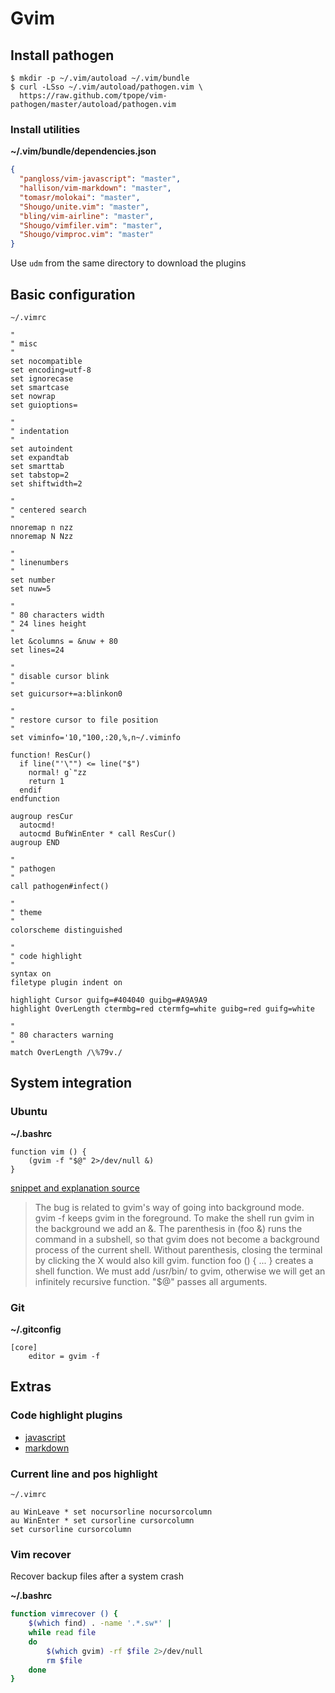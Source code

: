 # Gvim

## Install pathogen

    $ mkdir -p ~/.vim/autoload ~/.vim/bundle
    $ curl -LSso ~/.vim/autoload/pathogen.vim \
      https://raw.github.com/tpope/vim-pathogen/master/autoload/pathogen.vim

### Install utilities

**~/.vim/bundle/dependencies.json**

```json
{
  "pangloss/vim-javascript": "master",
  "hallison/vim-markdown": "master",
  "tomasr/molokai": "master",
  "Shougo/unite.vim": "master",
  "bling/vim-airline": "master",
  "Shougo/vimfiler.vim": "master",
  "Shougo/vimproc.vim": "master"
}
```

Use `udm` from the same directory to download the plugins

## Basic configuration

`~/.vimrc`

```vimL
"
" misc
"
set nocompatible
set encoding=utf-8
set ignorecase
set smartcase
set nowrap
set guioptions=

"
" indentation
"
set autoindent
set expandtab
set smarttab
set tabstop=2
set shiftwidth=2

"
" centered search
"
nnoremap n nzz
nnoremap N Nzz

"
" linenumbers
"
set number
set nuw=5

"
" 80 characters width
" 24 lines height
"
let &columns = &nuw + 80
set lines=24

"
" disable cursor blink
"
set guicursor+=a:blinkon0

"
" restore cursor to file position
"
set viminfo='10,"100,:20,%,n~/.viminfo

function! ResCur()
  if line("'\"") <= line("$")
    normal! g`"zz
    return 1
  endif
endfunction

augroup resCur
  autocmd!
  autocmd BufWinEnter * call ResCur()
augroup END

"
" pathogen
"
call pathogen#infect()

"
" theme
"
colorscheme distinguished

"
" code highlight
"
syntax on
filetype plugin indent on

highlight Cursor guifg=#404040 guibg=#A9A9A9
highlight OverLength ctermbg=red ctermfg=white guibg=red guifg=white

"
" 80 characters warning
"
match OverLength /\%79v./
```

## System integration

### Ubuntu

**~/.bashrc**

```
function vim () {
    (gvim -f "$@" 2>/dev/null &)
}
```

[snippet and explanation source](http://askubuntu.com/questions/132977/how-to-get-global-application-menu-for-gvim#comment503002_132993)

>   The bug is related to gvim's way of going into background mode. gvim -f
    keeps gvim in the foreground. To make the shell run gvim in the background
    we add an &. The parenthesis in (foo &) runs the command in a subshell, so
    that gvim does not become a background process of the current shell. Without
    parenthesis, closing the terminal by clicking the X would also kill gvim.
    function foo () { ... } creates a shell function. We must add /usr/bin/ to
    gvim, otherwise we will get an infinitely recursive function. "$@" passes
    all arguments.

### Git

**~/.gitconfig**

```
[core]
 	editor = gvim -f
```

## Extras

### Code highlight plugins

*   [javascript](https://github.com/pangloss/vim-javascript.git)
*   [markdown](https://github.com/hallison/vim-markdown.git)

### Current line and pos highlight

`~/.vimrc`

    au WinLeave * set nocursorline nocursorcolumn
    au WinEnter * set cursorline cursorcolumn
    set cursorline cursorcolumn

### Vim recover

Recover backup files after a system crash

**~/.bashrc**

```bash
function vimrecover () {
    $(which find) . -name '.*.sw*' |
    while read file
    do
        $(which gvim) -rf $file 2>/dev/null
        rm $file
    done
}
```
